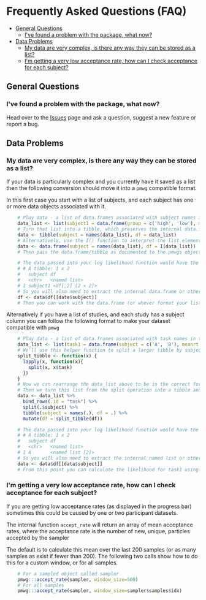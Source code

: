 # Frequently Asked Questions (FAQ)

* [General Questions](#general-questions)
    * [I've found a problem with the package, what now?](#i've-found-a-problem-with-the-package,-what-now?)
* [Data Problems](#data-problems)
    * [My data are very complex, is there any way they can be stored as a list?](#my-data-are-very-complex,-is-there-any-way-they-can-be-stored-as-a-list?)
    * [I'm getting a very low acceptance rate, how can I check acceptance for each subject?](#i'm-getting-a-very-low-acceptance-rate,-how-can-i-check-acceptance-for-each-subject?)
## General Questions

### I've found a problem with the package, what now?

Head over to the [Issues](https://github.com/university-of-newcastle-research/pmwg/issues) page and ask a question, suggest a new feature or report a bug.

## Data Problems

### My data are very complex, is there any way they can be stored as a list?

If your data is particularly complex and you currently have it saved as a list then the following conversion should move it into a `pmwg` compatible format.

In this first case you start with a list of subjects, and each subject has one or more data objects associated with it.

```r
	# Play data - a list of data.frames associated with subject names in this case - but each list item should be able to be any object
	data_list <- list(subject1 = data.frame(group = c('high', 'low'), meanrt = c(0.8, 1.4)), subject2 = data.frame(group = c('high', 'low'), meanrt = c(0.9, 1.1)))
	# Turn that list into a tibble, which preserves the internal data.frame objects
	data <- tibble(subject = names(data_list), df = data_list)
	# Alternatively, use the I() function to interpret the list elements as is
	data <- data.frame(subject = names(data_list), df = I(data_list))
	# Then pass the data.frame/tibble as documented to the pmwgs object, and run your sampling stages.

	# The data passed into your log likelihood function would have the following form: (basically the output from either of the last two links above)
	# # A tibble: 1 x 2
	#   subject df              
	#   <chr>   <named list>    
	# 1 subject1 <df[,2] [2 × 2]>
	# So you will also need to extract the internal data.frame or other object in your log likelihood function, using something like:
	df <- data$df[[data$subject]]
	# Then you can work with the data.frame (or whever format your list elements are) from there within the rest of your log-likelihood function.
```

Alternatively if you have a list of studies, and each study has a subject column you can follow the following format to make your dataset compatible with `pmwg`

```r
    # Play data - a list of data.frames associated with task names in this case.
	data_list <- list(task1 = data.frame(subject = c('A', 'B'), meanrt = c(0.8, 1.4)), task2 = data.frame(subject = c('A', 'B'), meanrt = c(0.9, 1.1)))
	# We'll use this helper function to split a larger tibble by subject
	split_tibble <- function(x) {
	  lapply(x, function(x){
		split(x, x$task)
	  })
	}
	# Now we can rearrange the data_list above to be in the correct format. We first bind our list to a new data.frame with a task column, then split it by subject to get our top level subject column.
	# Then we turn this list from the split operation into a tibble and turn each list in the df column to be a named list with the names representing the different tasks
	data <- data_list %>%
	  bind_rows(.id = "task") %>%
	  split(.$subject) %>%
	  tibble(subject = names(.), df = .) %>%
	  mutate(df = split_tibble(df))

	# The data passed into your log likelihood function would have the following form: (basically the output from either of the last two links above)
	# # A tibble: 1 x 2
	#   subject df
	#   <chr>   <named list>
	# 1 A       <named list [2]>
	# So you will also need to extract the internal named list or other object in your log likelihood function, using something like:
	data <- data$df[[data$subject]]
	# From this point you can calculate the likelihood for task1 using the data.frame data$task1, and similarly for task2 and then sum the log-likelihoods to get the joint likelihood value to return to pmwg
```

### I'm getting a very low acceptance rate, how can I check acceptance for each subject?

If you are getting low acceptance rates (as displayed in the progress bar) sometimes this could be caused by one or two participant datasets.

The internal function `accept_rate` will return an array of mean acceptance rates, where the acceptance rate is the number of new, unique, particles accepted by the sampler

The default is to calculate this mean over the last 200 samples (or as many samples as exist if fewer than 200). The following two calls show how to do this for a custom window, or for all samples.

```r
	# For a sampled object called sampler
	pmwg:::accept_rate(sampler, window_size=500)
	# For all samples
	pmwg:::accept_rate(sampler, window_size=sampler$samples$idx)
```
